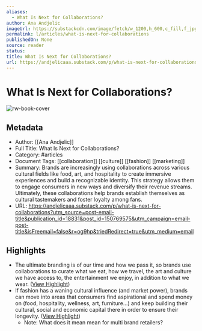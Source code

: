 ```yaml
---
aliases:
  - What Is Next for Collaborations?
author: Ana Andjelic
imageUrl: https://substackcdn.com/image/fetch/w_1200,h_600,c_fill,f_jpg,q_auto:good,fl_progressive:steep,g_auto/https%3A%2F%2Fsubstack-post-media.s3.amazonaws.com%2Fpublic%2Fimages%2Fe527a204-a1c1-4045-9795-e2994fceccdf_988x1002.png
permalink: l/articles/what-is-next-for-collaborations
publishedOn: None
source: reader
status: 
title: What Is Next for Collaborations?
url: https://andjelicaaa.substack.com/p/what-is-next-for-collaborations?utm_source=post-email-title&publication_id=18831&post_id=150769575&utm_campaign=email-post-title&isFreemail=false&r=og9hp&triedRedirect=true&utm_medium=email
---
```

# What Is Next for Collaborations?

![rw-book-cover](https://substackcdn.com/image/fetch/w_1200,h_600,c_fill,f_jpg,q_auto:good,fl_progressive:steep,g_auto/https%3A%2F%2Fsubstack-post-media.s3.amazonaws.com%2Fpublic%2Fimages%2Fe527a204-a1c1-4045-9795-e2994fceccdf_988x1002.png)

## Metadata

- Author: [[Ana Andjelic]]
- Full Title: What Is Next for Collaborations?
- Category: #articles
- Document Tags: [[collaboration]] [[culture]] [[fashion]] [[marketing]]
- Summary: Brands are increasingly using collaborations across various cultural fields like food, art, and hospitality to create immersive experiences and build a recognizable identity. This strategy allows them to engage consumers in new ways and diversify their revenue streams. Ultimately, these collaborations help brands establish themselves as cultural tastemakers and foster loyalty among fans.
- URL: https://andjelicaaa.substack.com/p/what-is-next-for-collaborations?utm_source=post-email-title&publication_id=18831&post_id=150769575&utm_campaign=email-post-title&isFreemail=false&r=og9hp&triedRedirect=true&utm_medium=email

## Highlights

- The ultimate branding is of our time and how we pass it, so brands use collaborations to curate what we eat, how we travel, the art and culture we have access to, the entertainment we enjoy, in addition to what we wear. ([View Highlight](https://read.readwise.io/read/01jeprxrc2da7bx6qvvdj7bzjh))
- If fashion has a waning cultural influence (and market power), brands can move into areas that consumers find aspirational and spend money on (food, hospitality, wellness, art, furniture…) and keep building their cultural, social and economic capital there in order to ensure their longevity. ([View Highlight](https://read.readwise.io/read/01jeps2g257myte2anwy9tmqrt))
    - Note: What does it mean mean for multi brand retailers?

